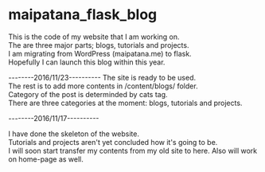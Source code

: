 # maipatana_flask_blog

This is the code of my website that I am working on.<br>
The are three major parts; blogs, tutorials and projects.<br>
I am migrating from WordPress (maipatana.me) to flask.<br>
Hopefully I can launch this blog within this year.<br>

--------2016/11/23----------
The site is ready to be used.<br>
The rest is to add more contents in /content/blogs/ folder.<br>
Category of the post is determinded by cats tag.<br>
There are three categories at the moment: blogs, tutorials and projects.<br>

--------2016/11/17----------

I have done the skeleton of the website.<br>
Tutorials and projects aren't yet concluded how it's going to be.<br>
I will soon start transfer my contents from my old site to here.
Also will work on home-page as well.

